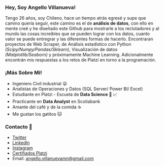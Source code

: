 ### Hey, Soy Angello Villanueva!

Tengo 26 años, soy Chileno, hace un tiempo atrás egresé y supe que camino quería seguir, este camino es el de **análisis de datos**, con ello en mente creé y he diseñado este Github para mostrarle a los reclutadores y al mundo las cosas increibles que se pueden lograr con los datos, cuanto valor se puede entregrar y las diferentes formas de hacerlo. Encontraran proyectos de Web Scraper, de Análisis estadístico con Python *(Scipy/Numpy/Pandas/Sklearn)*, Visualización de datos *(Matplotlib/Seaborn)* y próximamente Machine Learning. Adicionalmente encontrán mis respuestas a los retos de Platzi en torno a la programación.

### ¡Más Sobre Mi!
- Ingeniero Civil industrial :stuck_out_tongue_winking_eye:
- Analistas de Operaciones y Datos (SQL Server/ Power BI/ Excel)
- Estudiante en Platzi -  Escuela de **Data Science** :green_heart: :chart_with_upwards_trend:
- Practicante en **Data Analyst** en Scotiabank
- Amante del café y de la comida :coffee:
- Me gustan los gatitos :cat:

### Contacto :iphone:	

- [Twitter](https://twitter.com/AngelloVMN)
- [LinkedIn](https://www.linkedin.com/in/angello-villanueva-menichetti-5a311816a/)
- [Instagram](https://www.instagram.com/x_disheartenment/)
- [Certifiados Platzi](https://platzi.com/@AngelloVillanuevaM/)
- Email: angello.villanuevamn@gmail.com
